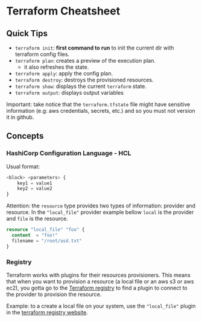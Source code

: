 # Terraform Cheatsheet

## Quick Tips

- `terraform init`: **first command to run** to init the current
dir with terraform config files.
- `terraform plan`: creates a preview of the execution plan.
  - it also refreshes the state.
- `terraform apply`: apply the config plan.
- `terraform destroy`: destroys the provisioned resources.
- `terraform show`: displays the current `terraform` state.
- `terraform output`: displays output variables

Important: take notice that the `terraform.tfstate` file might have
sensitive information (e.g: aws credentials, secrets, etc.) and so you must
not version it in github.

## Concepts

### HashiCorp Configuration Language - HCL

Usual format:

```terraform
<block> <parameters> {
    key1 = value1
    key2 = value2
}
```

Attention: the `resource` type provides two types of information: provider and resource.
In the `"local_file"` provider example bellow `local` is the provider and
`file` is the resource.

```terraform
resource "local_file" "foo" {
  content  = "foo!"
  filename = "/root/asd.txt"
}
```

### Registry

Terraform works with plugins for their resources provisioners. This means that
when you want to provision a resource (a local file or an aws s3 or aws ec2),
you gotta go to the [Terraform registry](https://registry.terraform.io/) to find
a plugin to connect to the provider to provision the resource.

Example: to a create a local file on your system, use the `"local_file"` plugin
in the [terraform registry website](https://registry.terraform.io/providers/hashicorp/local/latest/docs/resources/file).

